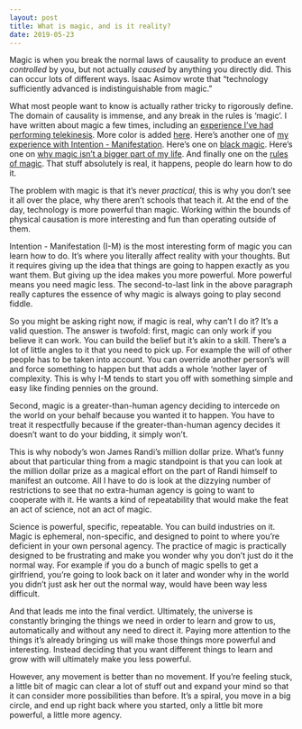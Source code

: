 ```yaml
---
layout: post
title: What is magic, and is it reality?
date: 2019-05-23
---
```


<p>Magic is when you break the normal laws of causality to produce an event <i>controlled</i> by you, but not actually <i>caused</i> by anything you directly did. This can occur lots of different ways. Isaac Asimov wrote that “technology sufficiently advanced is indistinguishable from magic.”</p><p>What most people want to know is actually rather tricky to rigorously define. The domain of causality is immense, and any break in the rules is ‘magic’. I have written about magic a few times, including an <a href="/How-does-telekinesis-work-Can-our-brainwaves-move-object/answer/Vincent-Guidry-1">experience I’ve had performing telekinesis</a>. More color is added <a href="/Is-telekinesis-or-mind-bending-powers-et-al-a-result-of-highly-developed-cognitive-functions-or-a-highly-developed-or-differently-structured-brain/answer/Vincent-Guidry-1">here</a>. Here’s another one of <a href="/Can-you-do-real-magic/answer/Vincent-Guidry-1">my experience with Intention - Manifestation</a>. Here’s one on <a href="/How-can-you-tell-if-your-blood-line-is-tied-to-black-magic/answer/Vincent-Guidry-1">black magic</a>. Here’s one on <a href="/Are-you-magical/answer/Vincent-Guidry-1">why magic isn’t a bigger part of my life</a>. And finally one on the <a href="/How-true-is-this-quote-When-you-want-something-all-the-universe-conspires-in-helping-you-to-achieve-it-%E2%80%9D/answer/Vincent-Guidry-1">rules of magic</a>. That stuff absolutely is real, it happens, people do learn how to do it.</p><p>The problem with magic is that it’s never <i>practical,</i> this is why you don’t see it all over the place, why there aren’t schools that teach it. At the end of the day, technology is more powerful than magic. Working within the bounds of physical causation is more interesting and fun than operating outside of them.</p><p>Intention - Manifestation (I-M) is the most interesting form of magic you can learn how to do. It’s where you literally affect reality with your thoughts. But it requires giving up the idea that things are going to happen exactly as you want them. But giving up the idea makes you more powerful. More powerful means you need magic less. The second-to-last link in the above paragraph really captures the essence of why magic is always going to play second fiddle.</p><p>So you might be asking right now, if magic is real, why can’t I do it? It’s a valid question. The answer is twofold: first, magic can only work if you believe it can work. You can build the belief but it’s akin to a skill. There’s a lot of little angles to it that you need to pick up. For example the will of other people has to be taken into account. You can override another person’s will and force something to happen but that adds a whole ‘nother layer of complexity. This is why I-M tends to start you off with something simple and easy like finding pennies on the ground.</p><p>Second, magic is a greater-than-human agency deciding to intercede on the world on your behalf because you wanted it to happen. You have to treat it respectfully because if the greater-than-human agency decides it doesn’t want to do your bidding, it simply won’t.</p><p>This is why nobody’s won James Randi’s million dollar prize. What’s funny about that particular thing from a magic standpoint is that you can look at the million dollar prize as a magical effort on the part of Randi himself to manifest an outcome. All I have to do is look at the dizzying number of restrictions to see that no extra-human agency is going to want to cooperate with it. He wants a kind of repeatability that would make the feat an act of science, not an act of magic.</p><p>Science is powerful, specific, repeatable. You can build industries on it. Magic is ephemeral, non-specific, and designed to point to where you’re deficient in your own personal agency. The practice of magic is practically designed to be frustrating and make you wonder why you don’t just do it the normal way. For example if you do a bunch of magic spells to get a girlfriend, you’re going to look back on it later and wonder why in the world you didn’t just ask her out the normal way, would have been way less difficult.</p><p>And that leads me into the final verdict. Ultimately, the universe is constantly bringing the things we need in order to learn and grow to us, automatically and without any need to direct it. Paying more attention to the things it’s already bringing us will make those things more powerful and interesting. Instead deciding that you want different things to learn and grow with will ultimately make you less powerful.</p><p>However, any movement is better than no movement. If you’re feeling stuck, a little bit of magic can clear a lot of stuff out and expand your mind so that it can consider more possibilities than before. It’s a spiral, you move in a big circle, and end up right back where you started, only a little bit more powerful, a little more agency.</p>
